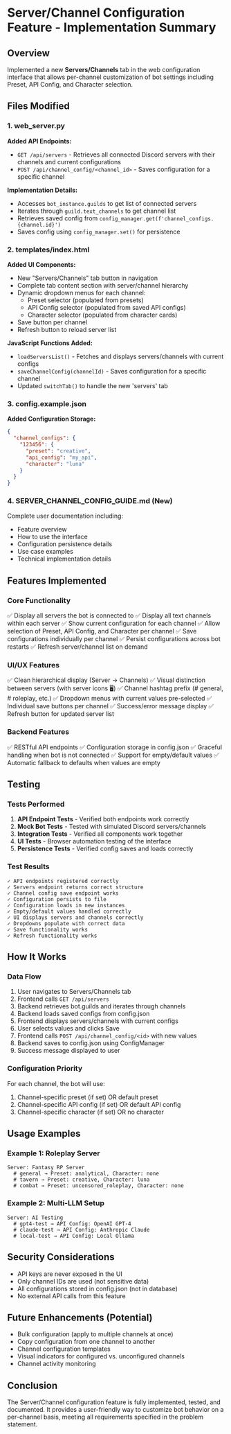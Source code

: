 # Server/Channel Configuration Feature - Implementation Summary

## Overview
Implemented a new **Servers/Channels** tab in the web configuration interface that allows per-channel customization of bot settings including Preset, API Config, and Character selection.

## Files Modified

### 1. web_server.py
**Added API Endpoints:**
- `GET /api/servers` - Retrieves all connected Discord servers with their channels and current configurations
- `POST /api/channel_config/<channel_id>` - Saves configuration for a specific channel

**Implementation Details:**
- Accesses `bot_instance.guilds` to get list of connected servers
- Iterates through `guild.text_channels` to get channel list
- Retrieves saved config from `config_manager.get(f'channel_configs.{channel.id}')`
- Saves config using `config_manager.set()` for persistence

### 2. templates/index.html
**Added UI Components:**
- New "Servers/Channels" tab button in navigation
- Complete tab content section with server/channel hierarchy
- Dynamic dropdown menus for each channel:
  - Preset selector (populated from presets)
  - API Config selector (populated from saved API configs)
  - Character selector (populated from character cards)
- Save button per channel
- Refresh button to reload server list

**JavaScript Functions Added:**
- `loadServersList()` - Fetches and displays servers/channels with current configs
- `saveChannelConfig(channelId)` - Saves configuration for a specific channel
- Updated `switchTab()` to handle the new 'servers' tab

### 3. config.example.json
**Added Configuration Storage:**
```json
{
  "channel_configs": {
    "123456": {
      "preset": "creative",
      "api_config": "my_api",
      "character": "luna"
    }
  }
}
```

### 4. SERVER_CHANNEL_CONFIG_GUIDE.md (New)
Complete user documentation including:
- Feature overview
- How to use the interface
- Configuration persistence details
- Use case examples
- Technical implementation details

## Features Implemented

### Core Functionality
✅ Display all servers the bot is connected to
✅ Display all text channels within each server
✅ Show current configuration for each channel
✅ Allow selection of Preset, API Config, and Character per channel
✅ Save configurations individually per channel
✅ Persist configurations across bot restarts
✅ Refresh server/channel list on demand

### UI/UX Features
✅ Clean hierarchical display (Server → Channels)
✅ Visual distinction between servers (with server icons 🖥️)
✅ Channel hashtag prefix (# general, # roleplay, etc.)
✅ Dropdown menus with current values pre-selected
✅ Individual save buttons per channel
✅ Success/error message display
✅ Refresh button for updated server list

### Backend Features
✅ RESTful API endpoints
✅ Configuration storage in config.json
✅ Graceful handling when bot is not connected
✅ Support for empty/default values
✅ Automatic fallback to defaults when values are empty

## Testing

### Tests Performed
1. **API Endpoint Tests** - Verified both endpoints work correctly
2. **Mock Bot Tests** - Tested with simulated Discord servers/channels
3. **Integration Tests** - Verified all components work together
4. **UI Tests** - Browser automation testing of the interface
5. **Persistence Tests** - Verified config saves and loads correctly

### Test Results
```
✓ API endpoints registered correctly
✓ Servers endpoint returns correct structure
✓ Channel config save endpoint works
✓ Configuration persists to file
✓ Configuration loads in new instances
✓ Empty/default values handled correctly
✓ UI displays servers and channels correctly
✓ Dropdowns populate with correct data
✓ Save functionality works
✓ Refresh functionality works
```

## How It Works

### Data Flow
1. User navigates to Servers/Channels tab
2. Frontend calls `GET /api/servers`
3. Backend retrieves bot.guilds and iterates through channels
4. Backend loads saved configs from config.json
5. Frontend displays servers/channels with current configs
6. User selects values and clicks Save
7. Frontend calls `POST /api/channel_config/<id>` with new values
8. Backend saves to config.json using ConfigManager
9. Success message displayed to user

### Configuration Priority
For each channel, the bot will use:
1. Channel-specific preset (if set) OR default preset
2. Channel-specific API config (if set) OR default API config
3. Channel-specific character (if set) OR no character

## Usage Examples

### Example 1: Roleplay Server
```
Server: Fantasy RP Server
  # general → Preset: analytical, Character: none
  # tavern → Preset: creative, Character: luna
  # combat → Preset: uncensored_roleplay, Character: none
```

### Example 2: Multi-LLM Setup
```
Server: AI Testing
  # gpt4-test → API Config: OpenAI GPT-4
  # claude-test → API Config: Anthropic Claude
  # local-test → API Config: Local Ollama
```

## Security Considerations
- API keys are never exposed in the UI
- Only channel IDs are used (not sensitive data)
- All configurations stored in config.json (not in database)
- No external API calls from this feature

## Future Enhancements (Potential)
- Bulk configuration (apply to multiple channels at once)
- Copy configuration from one channel to another
- Channel configuration templates
- Visual indicators for configured vs. unconfigured channels
- Channel activity monitoring

## Conclusion
The Server/Channel configuration feature is fully implemented, tested, and documented. It provides a user-friendly way to customize bot behavior on a per-channel basis, meeting all requirements specified in the problem statement.
